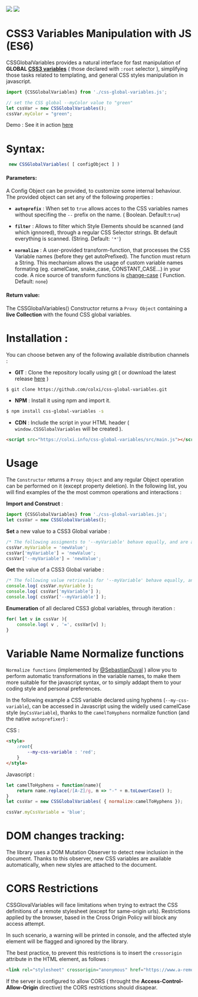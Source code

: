 ![](https://img.shields.io/badge/Javascript-ES6-orange.svg)
![](https://img.shields.io/badge/markup-CSS3-blue.svg)

# CSS3 Variables Manipulation with JS (ES6)

CSSGlobalVariables provides a natural interface for fast manipulation of **GLOBAL  [CSS3 variables](https://www.w3.org/TR/css-variables-1/)** ( those declared with `:root` selector ), simplifying those tasks related to templating, and general CSS styles manipulation in javascript.

```javascript
import {CSSGlobalVariables} from './css-global-variables.js';

// set the CSS global --myColor value to "green"
let cssVar = new CSSGlobalVariables();
cssVar.myColor = "green";
```
Demo : See it in action [here](https://colxi.github.io/css-global-variables/examples/demo-simple.html)

# Syntax:

```javascript
 new CSSGlobalVariables( [ configObject ] )
```

#### Parameters:
A Config Object can be provided, to customize some internal behaviour. The provided object can set any of the following properties :

* **`autoprefix`** :
When set to `true` allows acces to the CSS variables names without specifing the `--` prefix on the name. ( Boolean.  Default:`true`)

* **`filter`** :
Allows to filter which Style Elements should be scanned (and  which ignnored), through a regular CSS Selector strings. Bt default everything is scanned. (String. Default: `'*'`)

* **`normalize`** :
A user-provided transform-function, that processes the CSS Variable names (before they get autoPrefixed). The function must return a String. This mechanism allows the usage of custom variable names formating (eg. camelCase, snake_case, CONSTANT_CASE...) in your code. A nice source of transform functions is [change-case](https://www.npmjs.com/package/change-case) ( Function. Default: `none`)



#### Return value:
The CSSGlobalVariables() Constructor returns a `Proxy Object` containing a **live Collection** with the found CSS global variables.


# Installation :
You can choose betwen any of the following available distribution channels :

- **GIT** : Clone the repository locally using git ( or download the latest release [here](https://github.com/colxi/css-global-variables/releases/latest) )
 ```bash
 $ git clone https://github.com/colxi/css-global-variables.git
```

- **NPM** : Install it using npm and import it. 
 ```bash
$ npm install css-global-variables -s
```

- **CDN** : Include the script in your HTML header ( `window.CSSGlobalVariables` will be created ). 
 ```html
<script src="https://colxi.info/css-global-variables/src/main.js"></script>
```

# Usage
The `Constructor` returns a `Proxy Object` and  any regular Object operation can be performed on it (except property deletion). In the following list, you will find examples of the the most common operations and interactions  : 

**Import and Construct** :
```javascript
import {CSSGlobalVariables} from './css-global-variables.js';
let cssVar = new CSSGlobalVariables();
```

**Set** a new value to a CSS3 Global variabe :
```javascript
/* The following assigments to '--myVariable' behave equally, and are all valid */
cssVar.myVariable = 'newValue';
cssVar['myVariable'] = 'newValue';
cssVar['--myVariable'] = 'newValue';
```

**Get** the value of a CSS3 Global variabe :
```javascript
/* The following value retrievals for '--myVariable' behave equally, and are all valid */
console.log( cssVar.myVariable );
console.log( cssVar['myVariable'] );
console.log( cssVar['--myVariable'] );
```


**Enumeration** of all declared CSS3 global variables, through iteration :
```javascript
for( let v in cssVar ){
    console.log( v , '=', cssVar[v] );
}
```

# Variable Name Normalize functions
`Normalize functions` (implemented by [@SebastianDuval](https://github.com/SebastianDuval) ) allow you to perform automatic transformations in the variable names, to make them more suitable for the javascript syntax, or to simply addapt them to your coding style and personal preferences.

In the following example a CSS variable declared using hyphens (`--my-css-variable`), can be accessed in Javascript using the widelly used camelCase style (`myCssVariable`), thanks to the `camelToHyphens` normalize function (and the native `autoprefixer`) :

CSS :
```html
<style>
    :root{
        --my-css-variable : 'red';
    }
</style>
```
Javascript : 
```javascript
let camelToHyphens = function(name){
    return name.replace(/[A-Z]/g, m => "-" + m.toLowerCase() );
}
let cssVar = new CSSGlobalVariables( { normalize:camelToHyphens });

cssVar.myCssVariable = 'blue';
```



# DOM changes tracking:

The library uses a DOM Mutation Observer to detect new inclusion in the document. Thanks to this observer, new CSS variables are available automatically, when new styles are attached to the document.  


# CORS Restrictions
CSSGlovalVariables will face limitations when trying to extract the CSS definitions of a remote stylesheet (except for same-origin urls). Restrictions applied by the browser, based in the Cross Origin Policy will block any access attempt. 

In such scenario, a warning will be printed in console, and the affected style element will be flagged and ignored by the library.

The best practice, to prevent this restrictions is to insert the `crossorigin` attribute in the HTML element, as follows :

```html
<link rel="stylesheet" crossorigin="anonymous" href="https://www.a-remote-server/styles.css">
```

If the server is configured to allow CORS ( throught the  **Access-Control-Allow-Origin** directive) the CORS restrictions should disapear.
 